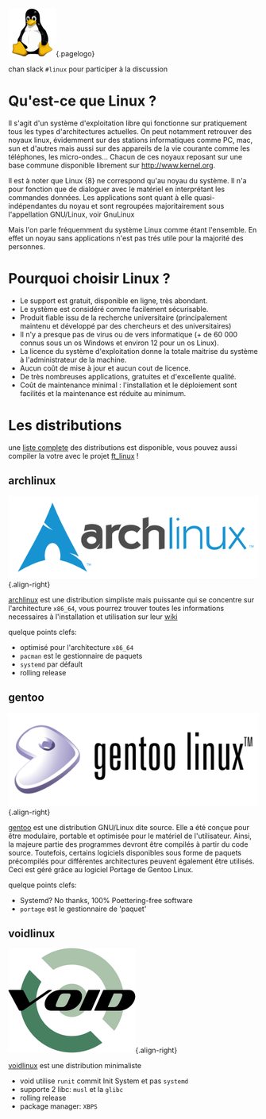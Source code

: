 ![Tux](/uploads/tux.png "Tux"){.pagelogo}

<!-- TITLE: Linux -->

chan slack `#linux` pour participer à la discussion
# Qu'est-ce que Linux ?
Il s'agit d'un système d'exploitation libre qui fonctionne sur pratiquement tous les types d'architectures actuelles. On peut notamment retrouver des noyaux linux, évidemment sur des stations informatiques comme PC, mac, sun et d'autres mais aussi sur des appareils de la vie courante comme les téléphones, les micro-ondes… Chacun de ces noyaux reposant sur une base commune disponible librement sur http://www.kernel.org.

Il est à noter que Linux {8} ne correspond qu'au noyau du système. Il n'a pour fonction que de dialoguer avec le matériel en interprétant les commandes données. 
Les applications sont quant à elle quasi-indépendantes du noyau et sont regroupées majoritairement sous l'appellation GNU/Linux, voir GnuLinux

Mais l'on parle fréquemment du système Linux comme étant l'ensemble. En effet un noyau sans applications n'est pas trés utile pour la majorité des personnes.
# Pourquoi choisir Linux ?
- Le support est gratuit, disponible en ligne, très abondant.
- Le système est considéré comme facilement sécurisable.
- Produit fiable issu de la recherche universitaire (principalement maintenu et développé par des chercheurs et des universitaires)
- Il n'y a presque pas de virus ou de vers informatique (+ de 60 000 connus sous un os Windows et environ 12 pour un os Linux).
- La licence du système d'exploitation donne la totale maitrise du système à l'administrateur de la machine.
- Aucun coût de mise à jour et aucun cout de licence.
- De très nombreuses applications, gratuites et d'excellente qualité.
- Coût de maintenance minimal : l'installation et le déploiement sont facilités et la maintenance est réduite au minimum.

# Les distributions
une [liste complete](https://en.wikipedia.org/wiki/List_of_Linux_distributions) des distributions est disponible, vous pouvez aussi compiler la votre avec le projet [ft_linux](/projects/ft_linux) !

## archlinux 
![Archlinux](/uploads/archlinux.png "Archlinux"){.align-right}

[archlinux](https://www.archlinux.org/) est une distribution simpliste mais puissante qui se concentre sur l'architecture `x86_64`, vous pourrez trouver toutes les informations necessaires à l'installation et utilisation sur leur [wiki](https://wiki.archlinux.org/)

quelque points clefs:
- optimisé pour l'architecture `x86_64`
- `pacman` est le gestionnaire de paquets
- `systemd` par défault
- rolling release

## gentoo
![Gentoo Horizontal](/uploads/gentoo-horizontal.png "Gentoo Horizontal"){.align-right}

[gentoo](https://gentoo.org/) est une distribution GNU/Linux dite source. Elle a été conçue pour être modulaire, portable et optimisée pour le matériel de l'utilisateur. Ainsi, la majeure partie des programmes devront être compilés à partir du code source. Toutefois, certains logiciels disponibles sous forme de paquets précompilés pour différentes architectures peuvent également être utilisés. Ceci est géré grâce au logiciel Portage de Gentoo Linux.

quelque points clefs:
- Systemd? No thanks, 100% Poettering-free software
- `portage` est le gestionnaire de 'paquet'

## voidlinux
![Void Linux Logo Svg](/uploads/void-linux-logo-svg.png "Void Linux Logo Svg"){.align-right}

[voidlinux](https://www.voidlinux.eu/) est une distribution minimaliste

- void utilise `runit` commit Init System et pas `systemd`
- supporte 2 libc: `musl` et la `glibc`
- rolling release
- package manager: `XBPS`
